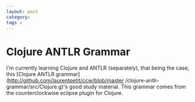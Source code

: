 ```yaml
---
layout: post
category: 
tags : 
---
```



# Clojure ANTLR Grammar

I'm currently learning Clojure and ANTLR (separately), that being the case,
this [Clojure ANTLR grammar](http://github.com/laurentpetit/ccw/blob/master
/clojure-antlr-grammar/src/Clojure.g)'s good study material. This grammar
comes from the counterclockwise eclipse plugin for Clojure.

